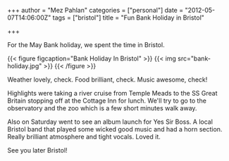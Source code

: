 +++
author = "Mez Pahlan"
categories = ["personal"]
date = "2012-05-07T14:06:00Z"
tags = ["bristol"]
title = "Fun Bank Holiday in Bristol"

+++

For the May Bank holiday, we spent the time in Bristol.

{{< figure figcaption="Bank Holiday In Bristol" >}}
    {{< img src="bank-holiday.jpg" >}}
{{< /figure >}}

<!--more-->

Weather lovely, check. Food brilliant, check. Music awesome, check!

Highlights were taking a river cruise from Temple Meads to the SS Great Britain stopping off at the Cottage Inn for
lunch. We'll try to go to the observatory and the zoo which is a few short minutes walk away.

Also on Saturday went to see an album launch for Yes Sir Boss. A local Bristol band that played some wicked good music
and had a horn section. Really brilliant atmosphere and tight vocals. Loved it.

See you later Bristol!
